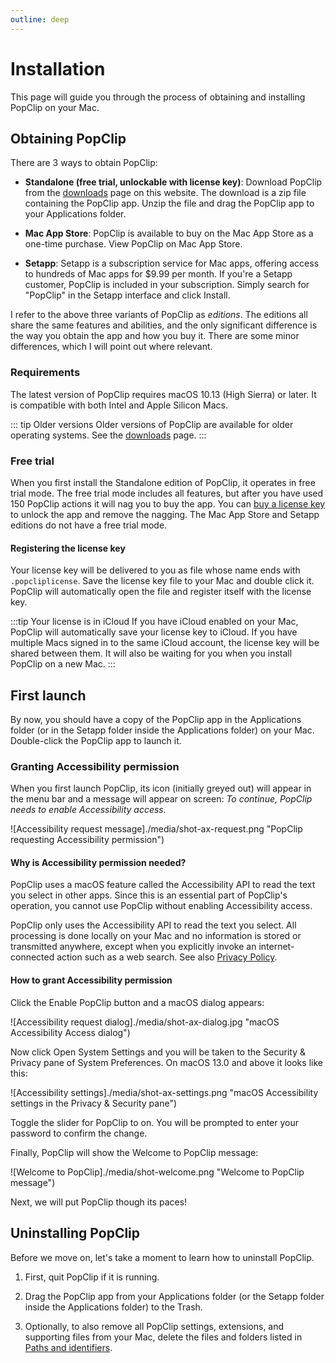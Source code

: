 ```yaml
---
outline: deep
---
```


<script setup>
  import Link from "/src/Link.vue";
</script>

# Installation

This page will guide you through the process of obtaining and installing PopClip
on your Mac.

## Obtaining PopClip

There are 3 ways to obtain PopClip:

- **Standalone (free trial, unlockable with license key)**: Download
  PopClip from the [downloads](/download) page on this website. The download is
  a zip file containing the PopClip app. Unzip the file and drag the PopClip app
  to your Applications folder.

- **Mac App Store**: PopClip is available to buy on the Mac App Store as a
  one-time purchase. <Link k="mas.storeUrl">View PopClip on Mac App Store</Link>.

- **Setapp**: <Link k="setapp.referralUrl">Setapp</Link> is a subscription service for Mac apps, offering access
  to hundreds of Mac apps for $9.99 per month. If you're a Setapp customer,
  PopClip is included in your subscription. Simply search for "PopClip" in the
  Setapp interface and click Install.

I refer to the above three variants of PopClip as *editions*. The editions all share the same features and
abilities, and the only significant difference is the way you obtain the app and
how you buy it. There are some minor differences, which I will point
out where relevant.

### Requirements

The latest version of PopClip requires macOS 10.13 (High Sierra) or later. It is
compatible with both Intel and Apple Silicon Macs.

::: tip Older versions
Older versions of PopClip are available for older operating systems. See
the [downloads](/download) page.
:::

### Free trial

When you first install the Standalone edition of PopClip, it operates in free
trial mode. The free trial mode includes all features, but after you have used
150 PopClip actions it will nag you to buy the app. You can
[buy a license key](/buy) to unlock the app and remove the nagging. The Mac App
Store and Setapp editions do not have a free trial mode.

#### Registering the license key

Your license key will be delivered to you as file whose name ends with
`.popcliplicense`. Save the license key file to your Mac and double click it.
PopClip will automatically open the file and register itself with the license
key.

<!-- #### Standalone edition will detect Mac App Store purchase

If you bought PopClip on the Mac App Store, then on first launch PopClip will save a separate copy of your Mac App Store receipt to your Mac. This receipt will be detected by the Standalone edition of PopClip if you ever switch to it, for example to test a beta. This means that you can switch between the Mac App Store and Standalone editions without having to buy a license. -->

:::tip Your license is in iCloud
If you have iCloud enabled on your Mac, PopClip will automatically save your license key to iCloud. If you have multiple Macs signed in to the same iCloud account, the license key will be shared between them. It will also be waiting for you when you install PopClip on a new Mac.
:::

## First launch

By now, you should have a copy of the PopClip app in the Applications folder (or
in the Setapp folder inside the Applications folder) on your Mac. Double-click
the PopClip app to launch it.

### Granting Accessibility permission

When you first launch PopClip, its icon (initially greyed out) will appear in
the menu bar and a message will appear on screen: _To continue, PopClip needs to
enable Accessibility access._

![Accessibility request message]./media/shot-ax-request.png "PopClip requesting Accessibility permission")

#### Why is Accessibility permission needed?

PopClip uses a macOS feature called the Accessibility API to read the text you
select in other apps. Since this is an essential part of PopClip's operation,
you cannot use PopClip without enabling Accessibility access.

PopClip only uses the Accessibility API to read the text you select. All
processing is done locally on your Mac and no information is stored or
transmitted anywhere, except when you explicitly invoke an internet-connected
action such as a web search. See also [Privacy Policy](/privacy).

#### How to grant Accessibility permission

Click the Enable PopClip button and a macOS dialog appears:

![Accessibility request dialog]./media/shot-ax-dialog.jpg "macOS Accessibility Access dialog")

Now click Open System Settings and you will be taken to the Security & Privacy
pane of System Preferences. On macOS 13.0 and above it looks like this:

![Accessibility settings]./media/shot-ax-settings.png "macOS Accessibility settings in the Privacy & Security pane")

Toggle the slider for PopClip to on. You will be prompted to enter your password
to confirm the change.

Finally, PopClip will show the Welcome to PopClip message:

![Welcome to PopClip]./media/shot-welcome.png "Welcome to PopClip message")

Next, we will put PopClip though its paces!

## Uninstalling PopClip

Before we move on, let's take a moment to learn how to uninstall PopClip.

1. First, quit PopClip if it is running.

2. Drag the PopClip app from your Applications folder (or the Setapp folder inside the Applications folder) to the Trash.

3. Optionally, to also remove all PopClip settings, extensions, and supporting files from your Mac, delete the files and folders listed in [Paths and identifiers](/kb/paths).
